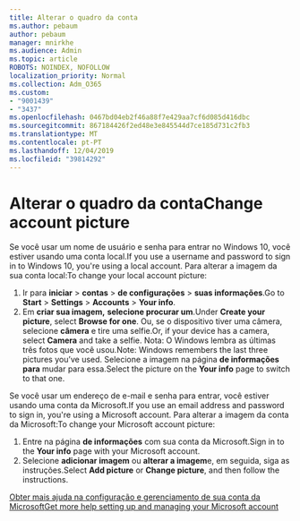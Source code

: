 ```yaml
---
title: Alterar o quadro da conta
ms.author: pebaum
author: pebaum
manager: mnirkhe
ms.audience: Admin
ms.topic: article
ROBOTS: NOINDEX, NOFOLLOW
localization_priority: Normal
ms.collection: Adm_O365
ms.custom:
- "9001439"
- "3437"
ms.openlocfilehash: 0467bd04eb2f46a88f7e429aa7cf6d085d416dbc
ms.sourcegitcommit: 867184426f2ed48e3e845544d7ce185d731c2fb3
ms.translationtype: MT
ms.contentlocale: pt-PT
ms.lasthandoff: 12/04/2019
ms.locfileid: "39814292"
---
```

# <a name="change-account-picture"></a><span data-ttu-id="70897-102">Alterar o quadro da conta</span><span class="sxs-lookup"><span data-stu-id="70897-102">Change account picture</span></span>

<span data-ttu-id="70897-103">Se você usar um nome de usuário e senha para entrar no Windows 10, você estiver usando uma conta local.</span><span class="sxs-lookup"><span data-stu-id="70897-103">If you use a username and password to sign in to Windows 10, you're using a local account.</span></span> <span data-ttu-id="70897-104">Para alterar a imagem da sua conta local:</span><span class="sxs-lookup"><span data-stu-id="70897-104">To change your local account picture:</span></span>

1. <span data-ttu-id="70897-105">Ir para **iniciar** > **contas** > **de configurações** > **suas informações**.</span><span class="sxs-lookup"><span data-stu-id="70897-105">Go to **Start** > **Settings** > **Accounts** > **Your info**.</span></span>
2. <span data-ttu-id="70897-106">Em **criar sua imagem,** **selecione procurar um**.</span><span class="sxs-lookup"><span data-stu-id="70897-106">Under **Create your picture**, select **Browse for one**.</span></span> <span data-ttu-id="70897-107">Ou, se o dispositivo tiver uma câmera, selecione **câmera** e tire uma selfie.</span><span class="sxs-lookup"><span data-stu-id="70897-107">Or, if your device has a camera, select **Camera** and take a selfie.</span></span> 
    <span data-ttu-id="70897-108">Nota: O Windows lembra as últimas três fotos que você usou.</span><span class="sxs-lookup"><span data-stu-id="70897-108">Note: Windows remembers the last three pictures you’ve used.</span></span> <span data-ttu-id="70897-109">Selecione a imagem na página **de informações para** mudar para essa.</span><span class="sxs-lookup"><span data-stu-id="70897-109">Select the picture on the **Your info** page to switch to that one.</span></span>

<span data-ttu-id="70897-110">Se você usar um endereço de e-mail e senha para entrar, você estiver usando uma conta da Microsoft.</span><span class="sxs-lookup"><span data-stu-id="70897-110">If you use an email address and password to sign in, you're using a Microsoft account.</span></span> <span data-ttu-id="70897-111">Para alterar a imagem da conta da Microsoft:</span><span class="sxs-lookup"><span data-stu-id="70897-111">To change your Microsoft account picture:</span></span>

1. <span data-ttu-id="70897-112">Entre na página **de informações** com sua conta da Microsoft.</span><span class="sxs-lookup"><span data-stu-id="70897-112">Sign in to the **Your info** page with your Microsoft account.</span></span>
2. <span data-ttu-id="70897-113">Selecione **adicionar imagem** ou **alterar a imagem**e, em seguida, siga as instruções.</span><span class="sxs-lookup"><span data-stu-id="70897-113">Select **Add picture** or **Change picture**, and then follow the instructions.</span></span>

[<span data-ttu-id="70897-114">Obter mais ajuda na configuração e gerenciamento de sua conta da Microsoft</span><span class="sxs-lookup"><span data-stu-id="70897-114">Get more help setting up and managing your Microsoft account</span></span>](https://support.microsoft.com/products/microsoft-account?category=manage-account)
